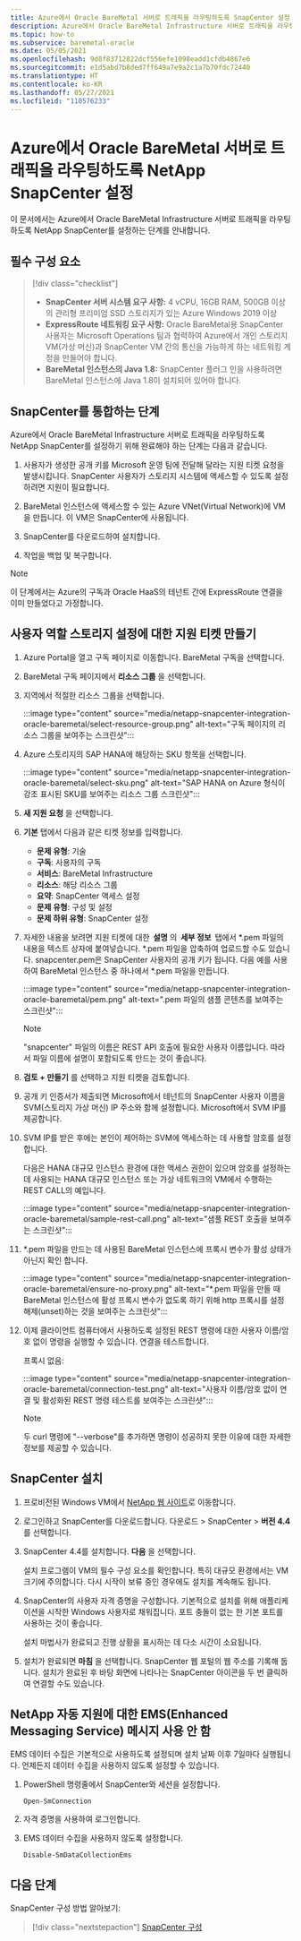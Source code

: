 ```yaml
---
title: Azure에서 Oracle BareMetal 서버로 트래픽을 라우팅하도록 SnapCenter 설정
description: Azure에서 Oracle BareMetal Infrastructure 서버로 트래픽을 라우팅하도록 NetApp SnapCenter를 설정하는 방법을 알아봅니다.
ms.topic: how-to
ms.subservice: baremetal-oracle
ms.date: 05/05/2021
ms.openlocfilehash: 9d8f83712822dcf556efe1098eadd1cfdb4867e6
ms.sourcegitcommit: e1d5abd7b8ded7ff649a7e9a2c1a7b70fdc72440
ms.translationtype: HT
ms.contentlocale: ko-KR
ms.lasthandoff: 05/27/2021
ms.locfileid: "110576233"
---
```

# <a name="set-up-netapp-snapcenter-to-route-traffic-from-azure-to-oracle-baremetal-servers"></a>Azure에서 Oracle BareMetal 서버로 트래픽을 라우팅하도록 NetApp SnapCenter 설정

이 문서에서는 Azure에서 Oracle BareMetal Infrastructure 서버로 트래픽을 라우팅하도록 NetApp SnapCenter를 설정하는 단계를 안내합니다. 

## <a name="prerequisites"></a>필수 구성 요소

> [!div class="checklist"]
> - **SnapCenter 서버 시스템 요구 사항:** 4 vCPU, 16GB RAM, 500GB 이상의 관리형 프리미엄 SSD 스토리지가 있는 Azure Windows 2019 이상
> - **ExpressRoute 네트워킹 요구 사항:** Oracle BareMetal용 SnapCenter 사용자는 Microsoft Operations 팀과 협력하여 Azure에서 개인 스토리지 VM(가상 머신)과 SnapCenter VM 간의 통신을 가능하게 하는 네트워킹 계정을 만들어야 합니다.
> - **BareMetal 인스턴스의 Java 1.8:** SnapCenter 플러그 인을 사용하려면 BareMetal 인스턴스에 Java 1.8이 설치되어 있어야 합니다.

## <a name="steps-to-integrate-snapcenter"></a>SnapCenter를 통합하는 단계

Azure에서 Oracle BareMetal Infrastructure 서버로 트래픽을 라우팅하도록 NetApp SnapCenter를 설정하기 위해 완료해야 하는 단계는 다음과 같습니다. 

1. 사용자가 생성한 공개 키를 Microsoft 운영 팀에 전달해 달라는 지원 티켓 요청을 발생시킵니다. SnapCenter 사용자가 스토리지 시스템에 액세스할 수 있도록 설정하려면 지원이 필요합니다. 

2. BareMetal 인스턴스에 액세스할 수 있는 Azure VNet(Virtual Network)에 VM을 만듭니다. 이 VM은 SnapCenter에 사용됩니다. 

3. SnapCenter를 다운로드하여 설치합니다. 

4. 작업을 백업 및 복구합니다. 

>[!NOTE]
> 이 단계에서는 Azure의 구독과 Oracle HaaS의 테넌트 간에 ExpressRoute 연결을 이미 만들었다고 가정합니다.

## <a name="create-a-support-ticket-for-user-role-storage-setup"></a>사용자 역할 스토리지 설정에 대한 지원 티켓 만들기

1. Azure Portal을 열고 구독 페이지로 이동합니다. BareMetal 구독을 선택합니다.
2. BareMetal 구독 페이지에서 **리소스 그룹** 을 선택합니다.
3. 지역에서 적절한 리소스 그룹을 선택합니다.
    
    :::image type="content" source="media/netapp-snapcenter-integration-oracle-baremetal/select-resource-group.png" alt-text="구독 페이지의 리소스 그룹을 보여주는 스크린샷":::

4. Azure 스토리지의 SAP HANA에 해당하는 SKU 항목을 선택합니다. 

    :::image type="content" source="media/netapp-snapcenter-integration-oracle-baremetal/select-sku.png" alt-text="SAP HANA on Azure 형식이 강조 표시된 SKU를 보여주는 리소스 그룹 스크린샷":::

5. **새 지원 요청** 을 선택합니다.

6. **기본** 탭에서 다음과 같은 티켓 정보를 입력합니다.
    - **문제 유형**: 기술
    -   **구독**: 사용자의 구독
    -   **서비스**: BareMetal Infrastructure
    -   **리소스**: 해당 리소스 그룹
    -   **요약**: SnapCenter 액세스 설정
    -   **문제 유형**: 구성 및 설정
    -   **문제 하위 유형**: SnapCenter 설정

7. 자세한 내용을 보려면 지원 티켓에 대한  **설명** 의  **세부 정보**  탭에서 *.pem 파일의 내용을 텍스트 상자에 붙여넣습니다. *.pem 파일을 압축하여 업로드할 수도 있습니다. snapcenter.pem은 SnapCenter 사용자의 공개 키가 됩니다. 다음 예를 사용하여 BareMetal 인스턴스 중 하나에서 *.pem 파일을 만듭니다. 

    :::image type="content" source="media/netapp-snapcenter-integration-oracle-baremetal/pem.png" alt-text=".pem 파일의 샘플 콘텐츠를 보여주는 스크린샷":::

    >[!NOTE]
    >"snapcenter" 파일의 이름은 REST API 호출에 필요한 사용자 이름입니다. 따라서 파일 이름에 설명이 포함되도록 만드는 것이 좋습니다.

8.  **검토 + 만들기** 를 선택하고 지원 티켓을 검토합니다.

9.  공개 키 인증서가 제출되면 Microsoft에서 테넌트의 SnapCenter 사용자 이름을 SVM(스토리지 가상 머신) IP 주소와 함께 설정합니다. Microsoft에서 SVM IP를 제공합니다.

10. SVM IP를 받은 후에는 본인이 제어하는 SVM에 액세스하는 데 사용할 암호를 설정합니다.

    다음은 HANA 대규모 인스턴스 환경에 대한 액세스 권한이 있으며 암호를 설정하는 데 사용되는 HANA 대규모 인스턴스 또는 가상 네트워크의 VM에서 수행하는 REST CALL의 예입니다.
    
    :::image type="content" source="media/netapp-snapcenter-integration-oracle-baremetal/sample-rest-call.png" alt-text="샘플 REST 호출을 보여주는 스크린샷":::

11. *.pem 파일을 만드는 데 사용된 BareMetal 인스턴스에 프록시 변수가 활성 상태가 아닌지 확인 합니다.

     :::image type="content" source="media/netapp-snapcenter-integration-oracle-baremetal/ensure-no-proxy.png" alt-text="*.pem 파일을 만들 때 BareMetal 인스턴스에 활성 프록시 변수가 없도록 하기 위해 http 프록시를 설정 해제(unset)하는 것을 보여주는 스크린샷":::

12. 이제 클라이언트 컴퓨터에서 사용하도록 설정된 REST 명령에 대한 사용자 이름/암호 없이 명령을 실행할 수 있습니다. 연결을 테스트합니다. 

    프록시 없음:

    :::image type="content" source="media/netapp-snapcenter-integration-oracle-baremetal/connection-test.png" alt-text="사용자 이름/암호 없이 연결 및 활성화된 REST 명령 테스트를 보여주는 스크린샷":::


       >[!NOTE]
       > 두 curl 명령에 "--verbose"를 추가하면 명령이 성공하지 못한 이유에 대한 자세한 정보를 제공할 수 있습니다.

## <a name="install-snapcenter"></a>SnapCenter 설치

1. 프로비전된 Windows VM에서 [NetApp 웹 사이트](https://mysupport.netapp.com/site/products/all/details/snapcenter/downloads-tab)로 이동합니다.

2. 로그인하고 SnapCenter를 다운로드합니다. 다운로드 > SnapCenter > **버전 4.4** 를 선택합니다.

3. SnapCenter 4.4를 설치합니다. **다음** 을 선택합니다.

    설치 프로그램이 VM의 필수 구성 요소를 확인합니다. 특히 대규모 환경에서는 VM 크기에 주의합니다. 다시 시작이 보류 중인 경우에도 설치를 계속해도 됩니다.

4. SnapCenter의 사용자 자격 증명을 구성합니다. 기본적으로 설치를 위해 애플리케이션을 시작한 Windows 사용자로 채워집니다. 포트 충돌이 없는 한 기본 포트를 사용하는 것이 좋습니다.

    설치 마법사가 완료되고 진행 상황을 표시하는 데 다소 시간이 소요됩니다.
 
5. 설치가 완료되면 **마침** 을 선택합니다.  SnapCenter 웹 포털의 웹 주소를 기록해 둡니다.  설치가 완료된 후 바탕 화면에 나타나는 SnapCenter 아이콘을 두 번 클릭하여 연결할 수도 있습니다.
 
## <a name="disable-enhanced-messaging-service-ems-messages-to-netapp-auto-support"></a>NetApp 자동 지원에 대한 EMS(Enhanced Messaging Service) 메시지 사용 안 함

EMS 데이터 수집은 기본적으로 사용하도록 설정되며 설치 날짜 이후 7일마다 실행됩니다. 언제든지 데이터 수집을 사용하지 않도록 설정할 수 있습니다.

1. PowerShell 명령줄에서 SnapCenter와 세션을 설정합니다.

   ```powershell-interactive
   Open-SmConnection
   ```

2. 자격 증명을 사용하여 로그인합니다.

3. EMS 데이터 수집을 사용하지 않도록 설정합니다. 

   ```powershell-interactive
   Disable-SmDataCollectionEms
   ```
   
## <a name="next-steps"></a>다음 단계

SnapCenter 구성 방법 알아보기:

> [!div class="nextstepaction"]
> [SnapCenter 구성](configure-snapcenter-oracle-baremetal.md)
